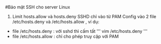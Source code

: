 #Bảo mật SSH cho server Linux 
1. Limit hosts.allow và hosts.deny SSHD chỉ vào từ PAM
Config vào 2 file /etc/hosts.deny và /etc/hosts.allow , ví dụ:
- file /etc/hosts.deny : với sshd thì cấm tất
'''
vim /etc/hosts.deny
'''
- file /etc/hosts.allow : chỉ cho phép truy cập với PAM 
